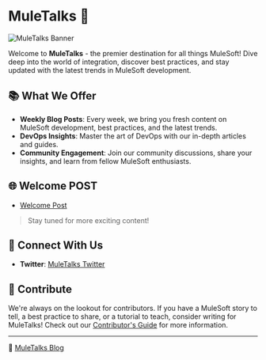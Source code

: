 # MuleTalks 🚀

![MuleTalks Banner](https://muletalks.dev/wp-content/uploads/2023/08/White-Minimalist-Business-Logo.png)

Welcome to **MuleTalks** - the premier destination for all things MuleSoft! Dive deep into the world of integration, discover best practices, and stay updated with the latest trends in MuleSoft development.

## 📚 What We Offer

- **Weekly Blog Posts**: Every week, we bring you fresh content on MuleSoft development, best practices, and the latest trends.
- **DevOps Insights**: Master the art of DevOps with our in-depth articles and guides.
- **Community Engagement**: Join our community discussions, share your insights, and learn from fellow MuleSoft enthusiasts.

## 🌐 Welcome POST
- [Welcome Post](https://muletalks.dev/2023/08/10/welcome-to-muletalks/)

> Stay tuned for more exciting content!

## 🤝 Connect With Us

- **Twitter**: [MuleTalks Twitter](https://twitter.com/muletalks)

## 🤖 Contribute

We're always on the lookout for contributors. If you have a MuleSoft story to tell, a best practice to share, or a tutorial to teach, consider writing for MuleTalks! Check out our [Contributor's Guide](https://github.com/muletalks/public-assets/blob/master/CONTRIBUTING.md) for more information.

---

🔗 [MuleTalks Blog](https://muletalks.dev/)

